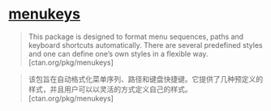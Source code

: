 # [menukeys](https://www.ctan.org/pkg/menukeys)

> This package is designed to format menu sequences, paths and keyboard shortcuts automatically. There are several predefined styles and one can define one’s own styles in a flexible way. [ctan.org/pkg/menukeys]

> 该包旨在自动格式化菜单序列、路径和键盘快捷键。它提供了几种预定义的样式，并且用户可以以灵活的方式定义自己的样式。 [ctan.org/pkg/menukeys]

